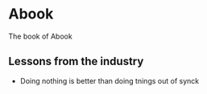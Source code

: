 # Abook
The book of Abook

## Lessons from the industry 

- Doing nothing is better than doing tnings out of synck
